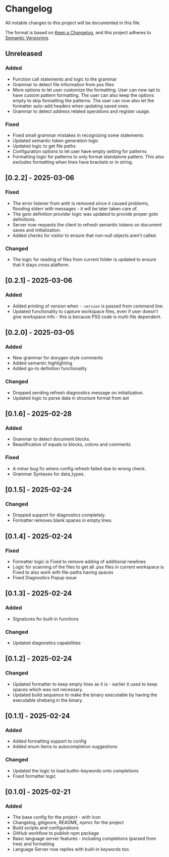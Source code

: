 # Changelog

All notable changes to this project will be documented in this file.

The format is based on [Keep a Changelog](https://keepachangelog.com/en/1.1.0/),
and this project adheres to [Semantic Versioning](https://semver.org/spec/v2.0.0.html).

## Unreleased

### Added

- Function call statements and logic to the grammar
- Grammar to detect file information from pss files
- More options to let user customize the formatting. User can now opt to have custom pattern formatting. The user can also keep the options empty to skip formatting the patterns. The user can now also let the formatter auto-add headers when updating saved ones.
- Grammar to detect address related operations and register usage.

### Fixed

- Fixed small grammar mistakes in recognizing some statements
- Updated semantic token generation logic
- Updated logic to get file paths
- Configuration options to let user have empty setting for patterns
- Formatting logic for patterns to only format standalone pattern. This also excludes formatting when lines have brackets or in string.

## [0.2.2] - 2025-03-06

### Fixed

- The error listener from antlr is removed since it caused problems, flooding stderr with messages - it will be later taken care of.
- The goto definition provider logic was updated to provide proper goto definitions.
- Server now requests the client to refresh semantic tokens on document saves and initialization.
- Added checks for visitor to ensure that non-null objects aren't called.

### Changed

- The logic for reading of files from current folder is updated to ensure that it stays cross platform.

## [0.2.1] - 2025-03-06

### Added

- Added printing of version when `--version` is passed from command line.
- Updated functionality to capture workspace files, even if user doesn't give workspace info - this is because PSS code is multi-file dependent.

## [0.2.0] - 2025-03-05

### Added

- New grammar for doxygen style comments
- Added semantic highlighting
- Added go-to definition functionality

### Changed

- Dropped sending refresh diagnostics message on initialization.
- Updated logic to parse data in structure format from ast

## [0.1.6] - 2025-02-28

### Added

- Grammar to detect document blocks.
- Beautification of equals to blocks, colons and comments

### Fixed

- A minor bug fix where config refresh failed due to wrong check.
- Grammar Syntaxes for data_types.

## [0.1.5] - 2025-02-24

### Changed

- Dropped support for diagnostics completely.
- Formatter removes blank spaces in empty lines.

## [0.1.4] - 2025-02-24

### Fixed

- Formatter logic is Fixed to remove adding of additional newlines
- Logic for scanning of the files to get all .pss files in current workspace is Fixed to also work with file-paths having spaces
- Fixed Diagnostics Popup issue

## [0.1.3] - 2025-02-24

### Added

- Signatures for built-in functions

### Changed

- Updated diagnostics capabilities

## [0.1.2] - 2025-02-24

### Changed

- Updated formatter to keep empty lines as it is - earlier it used to keep spaces which was not necessary.
- Updated build sequence to make the binary executable by having the executable shebang in the binary.

## [0.1.1] - 2025-02-24

### Added

- Added formatting support to config
- Added enum items to autocompletion suggestions

### Changed

- Updated the logic to load builtin-keywords onto completions
- Fixed formatter logic

## [0.1.0] - 2025-02-21

### Added

- The base config for the project - with icon
- Changelog, gitignore, README, npmrc for the project
- Build scripts and configurations
- GitHub workflow to publish npm package
- Basic language server features - including completions (parsed from tree) and formatting
- Language Server now replies with built-in keywords too.
